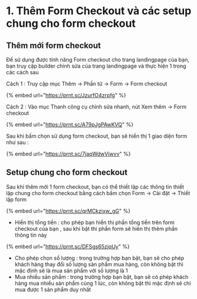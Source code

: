 # 1. Thêm Form Checkout  và các setup chung cho form checkout

## Thêm mới form checkout

Để sử dụng được tính năng Form checkout cho trang landingpage của bạn, bạn truy cập builder chỉnh sửa của trang landingpage và thực hiện 1 trong các cách sau&#x20;

Cách 1 : Truy cập mục Thêm -> Phần tử -> Form -> Form checkout

{% embed url="https://prnt.sc/JzurfO4zrpfg" %}

Cách 2 : Vào mục Thanh công cụ chỉnh sửa nhanh, nút Xem thêm -> Form checkout&#x20;

{% embed url="https://prnt.sc/A79pJgPAwKVQ" %}

Sau khi bấm chọn sử dụng form checkout, bạn sẽ hiển thị 1 giao diện form như sau :&#x20;

{% embed url="https://prnt.sc/7jaqWdwViwvv" %}

## Setup chung cho form checkout

Sau khi thêm mới 1 form checkout, bạn có thể thiết lập các thông tin thiết lập chung cho form checkout  bằng cách bấm chọn Form -> Cài đặt -> Thiết lập form&#x20;

{% embed url="https://prnt.sc/qrMCkzixw_gG" %}

* Hiển thị tổng tiền : cho phép bạn hiển thị phần tổng tiền trên form checkout của bạn , sau khi bật thì phần form sẽ hiên thị thêm phần thông tin này&#x20;

{% embed url="https://prnt.sc/DFSgs65zjqUy" %}

* Cho phép chọn số lượng : trong trường hợp bạn bật, bạn sẽ cho phép khách hàng thay đổi số lượng sản phẩm mua hàng, còn không bật thì mặc định sẽ là mua sản phẩm với số lượng là 1
* Mua nhiều sản phẩm : trong trường hợp bạn bật, bạn sẽ có phép khách hàng mua nhiều sản phẩm cùng 1 lúc, còn không bật thì mặc định sẽ chỉ mua được 1 sản phẩm duy nhất
